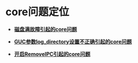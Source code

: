 # core问题定位

-   **[磁盘满故障引起的core问题](磁盘满故障引起的core问题.md)**

-   **[GUC参数log\_directory设置不正确引起的core问题](GUC参数log_directory设置不正确引起的core问题.md)**

-   **[开启RemoveIPC引起的core问题](开启RemoveIPC引起的core问题.md)**
